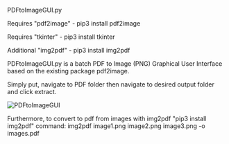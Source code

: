 PDFtoImageGUI.py

Requires "pdf2image" - pip3 install pdf2image

Requires "tkinter" - pip3 install tkinter

Additional "img2pdf" - pip3 install img2pdf

PDFtoImageGUI.py is a batch PDF to Image (PNG) Graphical User Interface based on the existing package pdf2image.

Simply put, navigate to PDF folder then navigate to desired output folder and click extract.

![PDFtoImageGUI](https://github.com/user-attachments/assets/dc9440d6-04bd-47ef-9ae3-23b84925393b)

Furthermore, to convert to pdf from images with img2pdf "pip3 install img2pdf"
command: img2pdf image1.png image2.png image3.png -o images.pdf
